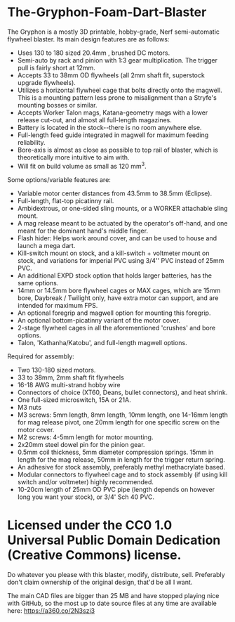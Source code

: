 # The-Gryphon-Foam-Dart-Blaster
The Gryphon is a mostly 3D printable, hobby-grade, Nerf semi-automatic flywheel blaster. Its main design features are as follows:

* Uses 130 to 180 sized 20.4mm , brushed DC motors.
* Semi-auto by rack and pinion with 1:3 gear multiplication. The trigger pull is fairly short at 12mm.
* Accepts 33 to 38mm OD flywheels (all 2mm shaft fit, superstock upgrade flywheels).
* Utilizes a horizontal flywheel cage that bolts directly onto the magwell. This is a mounting pattern less prone to misalignment than a Stryfe's mounting bosses or similar.
* Accepts Worker Talon mags, Katana-geometry mags with a lower release cut-out, and almost all full-length magazines.
* Battery is located in the stock--there is no room anywhere else.
* Full-length feed guide integrated in magwell for maximum feeding reliability.
* Bore-axis is almost as close as possible to top rail of blaster, which is theoretically more intuitive to aim with.
* Will fit on build volume as small as 120 mm<sup>3</sup>.

Some options/variable features are:

* Variable motor center distances from 43.5mm to 38.5mm (Eclipse).
* Full-length, flat-top picatinny rail.
* Ambidextrous, or one-sided sling mounts, or a WORKER attachable sling mount.
* A mag release meant to be actuated by the operator's off-hand, and one meant for the dominant hand's middle finger.
* Flash hider: Helps work around cover, and can be used to house and launch a mega dart.
* Kill-switch mount on stock, and a kill-switch + voltmeter mount on stock, and variations for imperial PVC using 3/4'' PVC instead of 25mm PVC.
* An additional EXPD stock option that holds larger batteries, has the same options.
* 14mm or 14.5mm bore flywheel cages or MAX cages, which are 15mm bore, Daybreak / Twilight only, have extra motor can support, and are intended for maximum FPS.
* An optional foregrip and magwell option for mounting this foregrip.
* An optional bottom-picatinny variant of the motor cover.
* 2-stage flywheel cages in all the aforementioned 'crushes' and bore options.
* Talon, 'Kathanha/Katobu', and full-length magwell options.

Required for assembly:

* Two 130-180 sized motors.
* 33 to 38mm, 2mm shaft fit flywheels
* 16-18 AWG multi-strand hobby wire
* Connectors of choice (XT60, Deans, bullet connectors), and heat shrink.
* One full-sized microswitch, 15A or 21A.
* M3 nuts
* M3 screws: 5mm length, 8mm length, 10mm length, one 14-16mm length for mag release pivot, one 20mm length for one specific screw on the motor cover.
* M2 screws: 4-5mm length for motor mounting.
* 2x20mm steel dowel pin for the pinion gear.
* 0.5mm coil thickness, 5mm diameter compression springs. 15mm in length for the mag release, 50mm in length for the trigger return spring.
* An adhesive for stock assembly, preferably methyl methacrylate based.
* Modular connectors to flywheel cage and to stock assembly (if using kill switch and/or voltmeter) highly recommended.
* 10-20cm length of 25mm OD PVC pipe (length depends on however long you want your stock), or 3/4' Sch 40 PVC.

# Licensed under the CC0 1.0 Universal Public Domain Dedication (Creative Commons) license.

Do whatever you please with this blaster, modify, distribute, sell. Preferably don't claim ownership of the original design, that'd be all I want.

The main CAD files are bigger than 25 MB and have stopped playing nice with GitHub, so the most up to date source files at any time are available here: https://a360.co/2N3szi3
